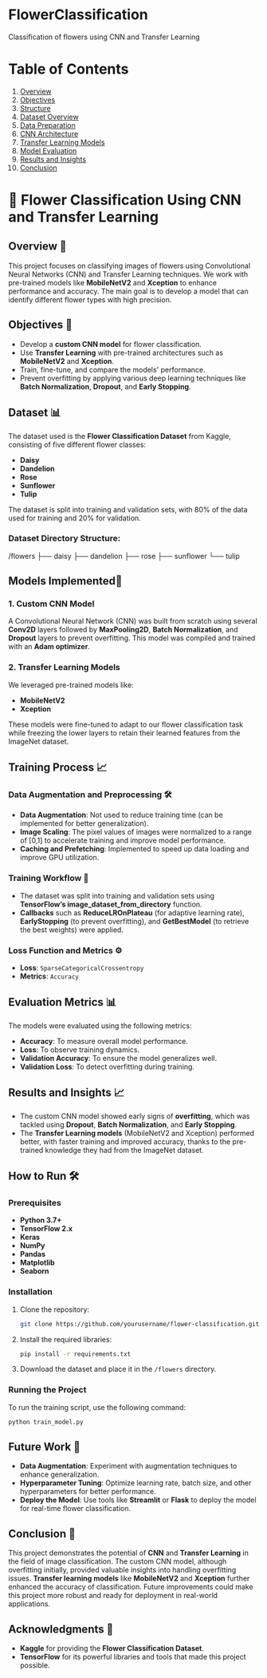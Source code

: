 # FlowerClassification
Classification of flowers using CNN and Transfer Learning
# Table of Contents
1. [Overview](#overview-🌟)
2. [Objectives](#objectives-🎯)
3. [Structure](#structure-📝)
4. [Dataset Overview](#dataset-📊)
5. [Data Preparation](#data-preparation-🛠️)
6. [CNN Architecture](#cnn-architecture-🤖)
7. [Transfer Learning Models](#transfer-learning-models-🚀)
8. [Model Evaluation](#model-evaluation-📊)
9. [Results and Insights](#results-and-insights-📈)
10. [Conclusion](#conclusion-🌟)

# 🌸 Flower Classification Using CNN and Transfer Learning

## Overview 🌟

This project focuses on classifying images of flowers using Convolutional Neural Networks (CNN) and Transfer Learning techniques. We work with pre-trained models like **MobileNetV2** and **Xception** to enhance performance and accuracy. The main goal is to develop a model that can identify different flower types with high precision.

## Objectives 🎯

- Develop a **custom CNN model** for flower classification.
- Use **Transfer Learning** with pre-trained architectures such as **MobileNetV2** and **Xception**.
- Train, fine-tune, and compare the models' performance.
- Prevent overfitting by applying various deep learning techniques like **Batch Normalization**, **Dropout**, and **Early Stopping**.

## Dataset 📊

The dataset used is the **Flower Classification Dataset** from Kaggle, consisting of five different flower classes:
- **Daisy**
- **Dandelion**
- **Rose**
- **Sunflower**
- **Tulip**

The dataset is split into training and validation sets, with 80% of the data used for training and 20% for validation.

### Dataset Directory Structure:
/flowers ├── daisy ├── dandelion ├── rose ├── sunflower └── tulip

## Models Implemented🤖

### 1. Custom CNN Model
A Convolutional Neural Network (CNN) was built from scratch using several **Conv2D** layers followed by **MaxPooling2D**, **Batch Normalization**, and **Dropout** layers to prevent overfitting. This model was compiled and trained with an **Adam optimizer**.

### 2. Transfer Learning Models
We leveraged pre-trained models like:
- **MobileNetV2**
- **Xception**

These models were fine-tuned to adapt to our flower classification task while freezing the lower layers to retain their learned features from the ImageNet dataset.

## Training Process 📈

### Data Augmentation and Preprocessing 🛠️
- **Data Augmentation**: Not used to reduce training time (can be implemented for better generalization).
- **Image Scaling**: The pixel values of images were normalized to a range of [0,1] to accelerate training and improve model performance.
- **Caching and Prefetching**: Implemented to speed up data loading and improve GPU utilization.
  
### Training Workflow 🚀
- The dataset was split into training and validation sets using **TensorFlow’s image_dataset_from_directory** function.
- **Callbacks** such as **ReduceLROnPlateau** (for adaptive learning rate), **EarlyStopping** (to prevent overfitting), and **GetBestModel** (to retrieve the best weights) were applied.
  
### Loss Function and Metrics ⚙️
- **Loss**: `SparseCategoricalCrossentropy`
- **Metrics**: `Accuracy`

## Evaluation Metrics 📊

The models were evaluated using the following metrics:
- **Accuracy**: To measure overall model performance.
- **Loss**: To observe training dynamics.
- **Validation Accuracy**: To ensure the model generalizes well.
- **Validation Loss**: To detect overfitting during training.

## Results and Insights 📈

- The custom CNN model showed early signs of **overfitting**, which was tackled using **Dropout**, **Batch Normalization**, and **Early Stopping**.
- The **Transfer Learning models** (MobileNetV2 and Xception) performed better, with faster training and improved accuracy, thanks to the pre-trained knowledge they had from the ImageNet dataset.

## How to Run 🛠️

### Prerequisites
- **Python 3.7+**
- **TensorFlow 2.x**
- **Keras**
- **NumPy**
- **Pandas**
- **Matplotlib**
- **Seaborn**

### Installation
1. Clone the repository:
    ```bash
    git clone https://github.com/yourusername/flower-classification.git
    ```
2. Install the required libraries:
    ```bash
    pip install -r requirements.txt
    ```
3. Download the dataset and place it in the `/flowers` directory.

### Running the Project
To run the training script, use the following command:
```bash
python train_model.py
 ```
## Future Work 🔮

- **Data Augmentation**: Experiment with augmentation techniques to enhance generalization.
- **Hyperparameter Tuning**: Optimize learning rate, batch size, and other hyperparameters for better performance.
- **Deploy the Model**: Use tools like **Streamlit** or **Flask** to deploy the model for real-time flower classification.

## Conclusion 🌟

This project demonstrates the potential of **CNN** and **Transfer Learning** in the field of image classification. The custom CNN model, although overfitting initially, provided valuable insights into handling overfitting issues. **Transfer learning models** like **MobileNetV2** and **Xception** further enhanced the accuracy of classification. Future improvements could make this project more robust and ready for deployment in real-world applications.

## Acknowledgments 🙏

- **Kaggle** for providing the **Flower Classification Dataset**.
- **TensorFlow** for its powerful libraries and tools that made this project possible.
